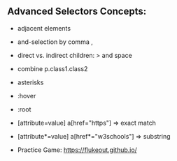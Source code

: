 ## Advanced Selectors Concepts:

- adjacent elements 
- and-selection by comma ,
- direct vs. indirect children: > and space
- combine p.class1.class2
- asterisks
- :hover
- :root
- [attribute=value]	a[href="https"] => exact match
- [attribute*=value] a[href*="w3schools"] => substring


- Practice Game: https://flukeout.github.io/